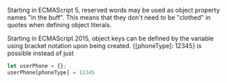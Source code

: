 Starting in ECMAScript 5, reserved words may be used as object property names "in the buff". 
This means that they don't need to be "clothed" in quotes when defining object literals.

Starting in ECMAScript 2015, object keys can be defined by the variable using bracket
notation upon being created. {[phoneType]: 12345} is possible instead of just
```javascript 
let userPhone = {};
userPhone[phoneType] = 12345
```